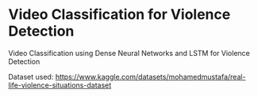 # Video Classification for Violence Detection
Video Classification using Dense Neural Networks and LSTM for Violence Detection 

Dataset used: https://www.kaggle.com/datasets/mohamedmustafa/real-life-violence-situations-dataset
